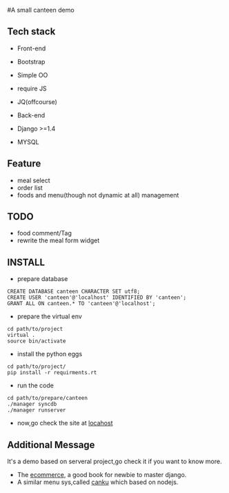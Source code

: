 #A small canteen demo


Tech stack
-----------
- Front-end
 - Bootstrap
 - Simple OO
 - require JS
 - JQ(offcourse)

- Back-end
 - Django >=1.4
 - MYSQL

Feature
-------
- meal select
- order list
- foods and menu(though not dynamic at all) management

TODO
----
- food comment/Tag
- rewrite the meal form widget

INSTALL
-------
- prepare database

```mysql
CREATE DATABASE canteen CHARACTER SET utf8;
CREATE USER 'canteen'@'localhost' IDENTIFIED BY 'canteen';
GRANT ALL ON canteen.* TO 'canteen'@'localhost';
```  
- prepare the virtual env

```shell
cd path/to/project
virtual .
source bin/activate
```
- install the python eggs

```shell
cd path/to/project/
pip install -r requirments.rt
```
- run the code

```shell
cd path/to/prepare/canteen
./manager syncdb
./manager runserver
```
- now,go check the site at [locahost][3]

Additional Message
------------------
It's a demo based on serveral project,go check it if you want to know more.
- The [ecommerce][1], a good book for newbie to master django.
- A similar menu sys,called [canku][2] which based on nodejs.


[1]: http://www.amazon.com/Beginning-Django-E-Commerce-Experts-Development/dp/1430225351
[2]: https://github.com/willerce/aidingcan
[3]: http://localhost:8000
